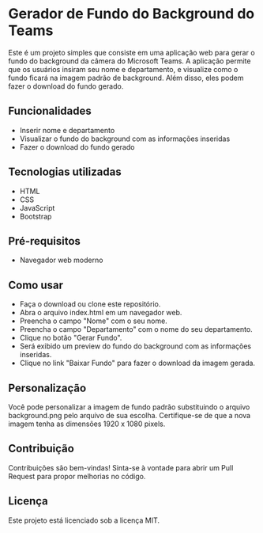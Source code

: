 # Gerador de Fundo do Background do Teams

Este é um projeto simples que consiste em uma aplicação web para gerar o fundo do background da câmera do Microsoft Teams. A aplicação permite que os usuários insiram seu nome e departamento, e visualize como o fundo ficará na imagem padrão de background. Além disso, eles podem fazer o download do fundo gerado.

## Funcionalidades
- Inserir nome e departamento
- Visualizar o fundo do background com as informações inseridas
- Fazer o download do fundo gerado

## Tecnologias utilizadas
- HTML
- CSS
- JavaScript
- Bootstrap

## Pré-requisitos
- Navegador web moderno

## Como usar
- Faça o download ou clone este repositório.
- Abra o arquivo index.html em um navegador web.
- Preencha o campo "Nome" com o seu nome.
- Preencha o campo "Departamento" com o nome do seu departamento.
- Clique no botão "Gerar Fundo".
- Será exibido um preview do fundo do background com as informações inseridas.
- Clique no link "Baixar Fundo" para fazer o download da imagem gerada.

## Personalização
Você pode personalizar a imagem de fundo padrão substituindo o arquivo background.png pelo arquivo de sua escolha. Certifique-se de que a nova imagem tenha as dimensões 1920 x 1080 pixels.

## Contribuição
Contribuições são bem-vindas! Sinta-se à vontade para abrir um Pull Request para propor melhorias no código.

## Licença
Este projeto está licenciado sob a licença MIT.